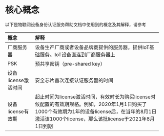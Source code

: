 # 核心概念
以下是物联网设备身份认证服务帮助文档中使用到的概念及其解释，请参考

| 概念 | 解释 |
|:--- |:--- |
| 厂商服务器 | 设备生产厂商或者设备品牌商提供的服务器，提供IoT基础服务。IoT设备直连到厂商服务器上 |
| PSK | 预共享密钥（pre-shared key） |
| 设备license激活时间 | 安全芯片首次连接认证服务器的时间 |
| 设备license有效期 | 起止时间为license激活时间，有效时长为购买license时候配置的有效期规格。例如，2020年1月1日购买了1000个有效期为1年的设备license后，在当年的8月1日激活该1000个license，那么该批license于2021年8月1日到期 |
